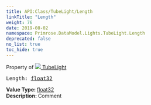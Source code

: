```yaml
---
title: API:Class/TubeLight/Length
linkTitle: "Length"
weight: 76
date: 2019-08-02
namespace: Primrose.DataModel.Lights.TubeLight.Length
deprecated: false
no_list: true
toc_hide: true
---
```

Property of <a href="/docs/api-reference/Class/TubeLight"><img src="/icons/silk/lightbulb.png"/>&nbsp;TubeLight</a>
<pre class="method-declaration">
Length: <a class="type" href="/docs/api-reference/System/Primitives#single">float32</a></pre>
<b>Value Type: </b>
<a class="type" href="/docs/api-reference/System/Primitives#single">float32</a>
<br/>
<b>Description: </b>
Comment

